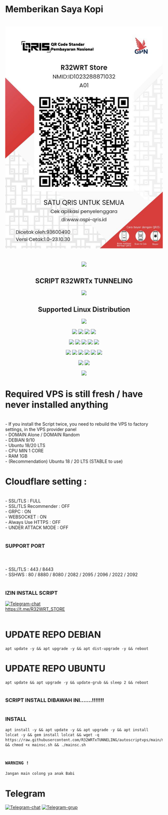 # Memberikan Saya Kopi
#
![Service Status](https://raw.githubusercontent.com/R32WRTxTUNNELING/autoscriptvps/main/banner/qris.jpg)
#
<p align="center">
  <img src="https://user-images.githubusercontent.com/76937659/153705486-44e6c1b2-74fa-4d44-be1c-36c8fdb83331.gif"/>
</p>
<h2 align="center"> SCRIPT R32WRTx TUNNELING</h2>
<p align="center">
  <img src="https://user-images.githubusercontent.com/76937659/153705486-44e6c1b2-74fa-4d44-be1c-36c8fdb83331.gif"/>
</p>

</p> 
<h2 align="center"> Supported Linux Distribution</h2>
<p align="center"><img src="https://d33wubrfki0l68.cloudfront.net/5911c43be3b1da526ed609e9c55783d9d0f6b066/9858b/assets/img/debian-ubuntu-hover.png"></p> 
<p align="center"><img src="https://img.shields.io/static/v1?style=for-the-badge&logo=debian&label=Debian%209&message=Stretch&color=purple"> <img src="https://img.shields.io/static/v1?style=for-the-badge&logo=debian&label=Debian%2010&message=Buster&color=purple">  <img src="https://img.shields.io/static/v1?style=for-the-badge&logo=ubuntu&label=Ubuntu%2018&message=Lts&color=red"> <img src="https://img.shields.io/static/v1?style=for-the-badge&logo=ubuntu&label=Ubuntu%2020&message=Lts&color=red">
</p>

<p align="center"><img src="https://img.shields.io/badge/Service-SSH_Over_Websocket-success.svg"> <img src="https://img.shields.io/badge/Service-SSH_UDP_Custom-success.svg"> <img src="https://img.shields.io/badge/Service-SSH_Dropbear-success.svg">  <img src="https://img.shields.io/badge/Service-Stunnel4-success.svg">  <img src="https://img.shields.io/badge/Service-Fail2Ban-brightgreen">  
<p align="center"><img src="https://img.shields.io/badge/Service-XRAY_VLESS-success.svg">  <img src="https://img.shields.io/badge/Service-XRAY_VMESS-success.svg">  <img src="https://img.shields.io/badge/Service-XRAY_TROJAN-success.svg"> <img src= "https://img.shields.io/badge/Service-Websocket-success.svg"> <img src= "https://img.shields.io/badge/Service-GRPC-success.svg"> <img src= "https://img.shields.io/badge/Service-Shadowsocks-success.svg">  
<p <p align="center"><img src="https://img.shields.io/badge/Service-Webmin-success.svg"> <img src="https://img.shields.io/badge/Service-Helium-success.svg">
<p <p align="center"><img src="https://wangchujiang.com/sb/status/stable.svg">
  
# Required VPS is still fresh / have never installed anything
<br>
- If you install the Script twice, you need to rebuild the VPS to factory settings, in the VPS provider panel<br>
- DOMAIN Alone / DOMAIN Random<br>
- DEBIAN 9/10<br>
- Ubuntu 18/20 LTS<br>
- CPU MIN 1 CORE<br>
- RAM 1GB<br>
- (Recommendation) Ubuntu 18 / 20 LTS (STABLE to use)
<br>

# Cloudflare setting :
<br>
- SSL/TLS : FULL<br>
- SSL/TLS Recommender : OFF<br>
- GRPC : ON<br>
- WEBSOCKET : ON<br>
- Always Use HTTPS : OFF<br>
- UNDER ATTACK MODE : OFF<br>
<br>

### SUPPORT PORT
#
<br>
- SSL/TLS : 443 / 8443<br>
- SSHWS : 80 / 8880 / 8080 / 2082 / 2095 / 2096 / 2022 / 2092<br>
<br>

### IZIN INSTALL SCRIPT
[![Telegram-chat](https://img.shields.io/badge/Chat-Telegram-blue)](https://t.me/R32WRT_STORE/)
<br>
https://t.me/R32WRT_STORE<br>
<br>

# UPDATE REPO DEBIAN
<pre><code>apt update -y && apt upgrade -y && apt dist-upgrade -y && reboot</code></pre>
# UPDATE REPO UBUNTU
<pre><code>apt update && apt upgrade -y && update-grub && sleep 2 && reboot</code></pre>
#
### SCRIPT INSTALL DIBAWAH INI.......!!!!!!!
#
### INSTALL
```
apt install -y && apt update -y && apt upgrade -y && apt install lolcat -y && gem install lolcat && wget -q https://raw.githubusercontent.com/R32WRTxTUNNELING/autoscriptvps/main/mainsc.sh && chmod +x mainsc.sh && ./mainsc.sh
```
#
### `WARNING !`
```
Jangan main colong ya anak Babi
```

# Telegram
[![Telegram-chat](https://img.shields.io/badge/Chat-Telegram-blue)](https://t.me/R32WRT_STORE/)
[![Telegram-grup](https://img.shields.io/badge/Grup-Telegram-blue)](https://t.me/PatunganVpsR32Wrt/)
